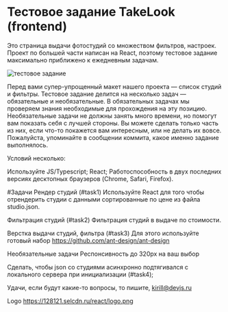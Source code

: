 # Тестовое задание TakeLook (frontend)
Это страница выдачи фотостудий со множеством фильтров, настроек. Проект по большей части написан на React, поэтому тестовое задание максимально приближено к ежедневным задачам.

![тестовое задание](https://128121.selcdn.ru/react/TL.png)

Перед вами супер-упрощенный макет нашего проекта — список студий и фильтры. Тестовое задание делится на несколько задач — обязательные и необязательные. В обязательных задачах мы проверяем знания необходимые для прохождения на эту позицию. Необязательные задачи не должны занять много времени, но помогут вам показать себя с лучшей стороны. Вы можете сделать только часть из них, если что-то покажется вам интересным, или не делать их вовсе. Пожалуйста, упоминайте в сообщении коммита, какое именно задание выполнялось.

Условий несколько:

Используйте JS/Typescript;
React;
Работоспособность в двух последних версиях десктопных браузеров (Chrome, Safari, Firefox).


#Задачи
Рендер студий (#task1)
Используйте React для того чтобы отрендерить студии с данными сортированные по цене из файла studio.json.

Фильтрация студий (#task2)
Фильтрация студий в выдаче по стоимости.

Верстка выдачи студий, фильтра (#task3)
Для этого используйте готовый набор https://github.com/ant-design/ant-design

Необязательные задачи
Респонсивность до 320px на ваш выбор 

Сделать, чтобы json со студиями асинхронно подтягивался с локального сервера при инициализации (#task4);

Удачи, если будут какие-то вопросы, то пишите, kirill@devjs.ru

Logo https://128121.selcdn.ru/react/logo.png
